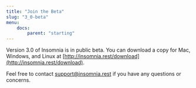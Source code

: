 ```yaml
---
title: "Join the Beta"
slug: "3_0-beta"
menu: 
    docs:
        parent: "starting"
---
```


Version 3.0 of Insomnia is in public beta. You can download a copy for Mac, Windows, and Linux at 
[http://insomnia.rest/download](http://insomnia.rest/download). 

Feel free to contact [support@insomnia.rest](mailto:support@insomnia.rest) if you have any questions
or concerns.